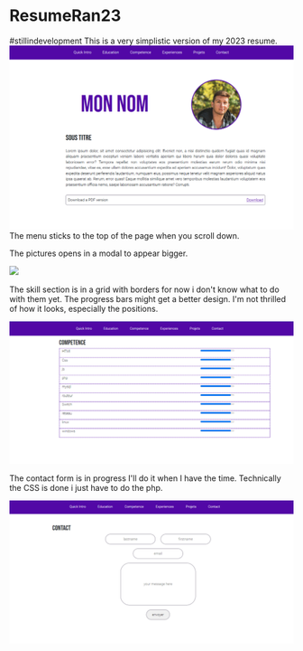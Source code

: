 # ResumeRan23

#stillindevelopment 
This is a very simplistic version of my 2023 resume.  
<img src="./attachements/git_img/main.PNG"></img>
The menu sticks to the top of the page when you scroll down.

The pictures opens in a modal to appear bigger.

<img src="./attachements/git_img/projects.png.PNG"></img>

The skill section is in a grid with borders for now i don't know what to do with them yet. The progress bars might get a better design. I'm not thrilled of how it looks, especially the positions.


<img src="./attachements/git_img/skills.PNG"></img>


The contact form is in progress I'll do it when I have the time. Technically the CSS is done i just have to do the php. 

<img src="./attachements/git_img/contact.PNG"></img>


